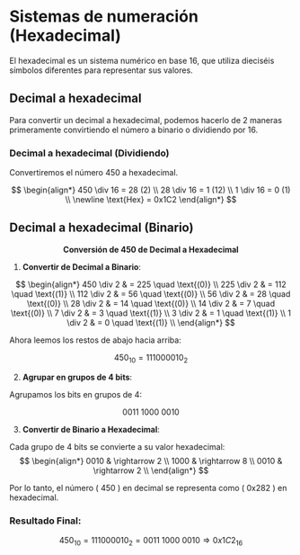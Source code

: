 # Sistemas de numeración (Hexadecimal)

El hexadecimal es un sistema numérico en base 16, que utiliza dieciséis símbolos diferentes para representar sus valores.

## Decimal a hexadecimal
Para convertir un decimal a hexadecimal, podemos hacerlo de 2 maneras primeramente convirtiendo el número a binario o dividiendo por 16.

### Decimal a hexadecimal (Dividiendo)
Convertiremos el número 450 a hexadecimal.

$$
\begin{align*}
450 \div 16 = 28 (2) \\
28 \div 16 = 1 (12) \\
1 \div 16 = 0 (1) \\
\newline
\text{Hex} = 0x1C2
\end{align*}
$$

## Decimal a hexadecimal (Binario)
$$
\textbf{Conversión de 450 de Decimal a Hexadecimal}
$$

1. **Convertir de Decimal a Binario**:

$$
\begin{align*}
450 \div 2 & = 225 \quad \text{(0)} \\
225 \div 2 & = 112 \quad \text{(1)} \\
112 \div 2 & = 56 \quad \text{(0)} \\
56 \div 2 & = 28 \quad \text{(0)} \\
28 \div 2 & = 14 \quad \text{(0)} \\
14 \div 2 & = 7 \quad \text{(0)} \\
7 \div 2 & = 3 \quad \text{(1)} \\
3 \div 2 & = 1 \quad \text{(1)} \\
1 \div 2 & = 0 \quad \text{(1)} \\
\end{align*}
$$

Ahora leemos los restos de abajo hacia arriba:

$$
450_{10} = 111000010_2
$$

2. **Agrupar en grupos de 4 bits**:

Agrupamos los bits en grupos de 4:

$$
0011\ 1000\ 0010
$$

3. **Convertir de Binario a Hexadecimal**:

Cada grupo de 4 bits se convierte a su valor hexadecimal:
$$
\begin{align*}
0010 & \rightarrow 2 \\
1000 & \rightarrow 8 \\
0010 & \rightarrow 2 \\
\end{align*}
$$


Por lo tanto, el número \( 450 \) en decimal se representa como \( 0x282 \) en hexadecimal.

### Resultado Final:

$$
450_{10} = 111000010_2 = 0011\ 1000\ 0010 \Rightarrow 0x1C2_{16}
$$